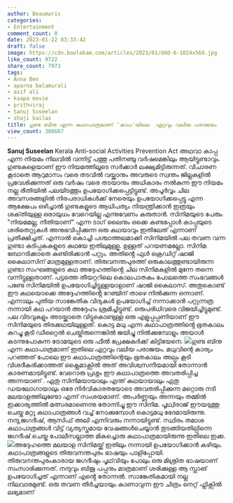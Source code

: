 ```yaml
---
author: Beaumaris
categories:
- Entertainment
comment_count: 0
date: 2023-01-22 03:33:42
draft: false
image: https://cdn.boolokam.com/articles/2023/01/ddd-6-1024x569.jpg
like_count: 9722
share_count: 7973
tags:
- Anna Ben
- aparna balamurali
- asif ali
- kaapa movie
- prithviraj
- Sanuj Suseelan
- shaji kailas
title: ഗുണ്ട ബിനു എന്ന കഥാപാത്രമാണ് 'കാപ'യിലെ  ഏറ്റവും വലിയ പരാജയം
view_count: 386667
---
```


**Sanuj Suseelan** Kerala Anti-social Activities Prevention Act അഥവാ കാപ്പ എന്ന നിയമം നിലവിൽ വന്നിട്ട് പത്തു പതിനഞ്ചു വർഷമെങ്കിലും ആയിട്ടുണ്ടാവും. ഗുണ്ടകളെയാണ് ഈ നിയമത്തിലൂടെ സർക്കാർ ലക്ഷ്യമിട്ടിരുന്നത്. വിചാരണ കൂടാതെ ആറുമാസം വരെ തടവിൽ വയ്ക്കാനും അവരുടെ സ്വന്തം ജില്ലകളിൽ പ്രവേശിക്കുന്നത് ഒരു വർഷം വരെ തടയാനും അധികാരം നൽകുന്ന ഈ നിയമം നല്ല രീതിയിൽ പലയിടത്തും ഉപയോഗിക്കപ്പെട്ടിട്ടുണ്ട്. അപൂർവ്വം ചില അവസരങ്ങളിൽ നിരപരാധികൾക്ക് നേരെയും ഉപയോഗിക്കപ്പെട്ടു എന്ന ആക്ഷേപം ഒഴിച്ചാൽ ഗുണ്ടകളുടെ ആധിപത്യം നിയന്ത്രിക്കാൻ ഇത്രയും ശക്‌തിയുള്ള ഒരായുധം വേറെയില്ല എന്നുവേണം കരുതാൻ. സിനിമയുടെ പേരും "നിയമമല്ല, നീതിയാണ്" എന്ന ടാഗ് ലൈനും ഒക്കെ കണ്ടപ്പോൾ കാപ്പയുടെ ശരിതെറ്റുകൾ അനുഭവിപ്പിക്കുന്ന ഒരു കഥയാവും ഇതിലേത് എന്നാണ് പ്രതീക്ഷിച്ചത്. എന്നാൽ കൊച്ചി പശ്ചാത്തലമാക്കി സിനിമയിൽ പല തവണ വന്ന ഗുണ്ടാ കുടിപ്പകകളുടെ കഥയേ ഇതിലുമുള്ളൂ. ഉള്ളത് പറയണമല്ലോ. സിനിമ ബോറടിക്കാതെ കണ്ടിരിക്കാൻ പറ്റും. അതിൻ്റെ ഫുൾ ക്രെഡിറ്റ് ഷാജി കൈലാസിന് മാത്രമുള്ളതാണ്. തിരുവനന്തപുരത്ത് ഒരുകാലത്തുണ്ടായിരുന്ന ഗുണ്ടാ സംഘങ്ങളുടെ കഥ അദ്ദേഹത്തിൻ്റെ ചില സിനിമകളിൽ മുന്നേ തന്നെ വന്നിട്ടുള്ളതാണ്. പട്ടത്തെ തീയറ്ററിലെ കൊലപാതകം പോലത്തെ സംഭവങ്ങൾ പണ്ടേ സിനിമയിൽ ഉപയോഗിച്ചിട്ടുള്ളയാളാണ് ഷാജി കൈലാസ്. അതുകൊണ്ട് ഈ കഥയൊക്കെ അദ്ദേഹത്തിൻ്റെ റേഞ്ചിന് താഴെ നിൽക്കുന്ന ഒന്നാണ്. എന്നാലും പുതിയ സാങ്കേതിക വിദ്യകൾ ഉപയോഗിച്ച് നന്നാക്കാൻ പറ്റുന്നത്ര നന്നായി കഥ പറയാൻ അദ്ദേഹം ശ്രമിച്ചിട്ടുണ്ട്. ഒരുപരിധിവരെ വിജയിച്ചിട്ടുമുണ്ട്. പല വിടവുകളും അടയ്ക്കാതെ വിട്ടുകൊണ്ടുള്ള ഒരു എളുപ്പപ്പണിയാണ് ഈ സിനിമയുടെ തിരക്കഥയിലുള്ളത്. കൊട്ട മധു എന്ന കഥാപാത്രത്തിൻ്റെ ഭൂതകാലം കുറച്ചു കൂടി ഡീറ്റൈൽ ചെയ്തിരുന്നെങ്കിൽ ജയിച്ചു നിൽക്കുമ്പോളും അയാൾ കടന്നുപോകുന്ന ട്രോമയുടെ ഒരു ഫീൽ പ്രേക്ഷകർക്ക് കിട്ടിയേനെ. ![](https://cdn.boolokam.com/articles/2023/01/ddd-6-1024x569.jpg)ഗുണ്ട ബിനു എന്ന കഥാപാത്രമാണ് ഇതിലെ ഏറ്റവും വലിയ പരാജയം. മധുവിന്റെ കാര്യം പറഞ്ഞത് പോലെ ഈ കഥാപാത്രത്തിന്റെയും ഭൂതകാലം അല്പം കൂടി വിശദീകരിക്കാത്തത് ക്ലൈമാക്സിൽ അത് അവിശ്വസനീയമായി തോന്നാൻ കാരണമായിട്ടുണ്ട്. വേറൊരു പ്രശ്നം ഈ കഥാപാത്രത്തെ അവതരിപ്പിച്ച അന്നയാണ് . ഏതു സിനിമയായാലും എന്ത് കഥയായാലും ഏതു ഡയലോഗായാലും ഒരേ നിർവികാരതയോടെ അവതരിപ്പിക്കുന്ന മറ്റൊരു നടി മലയാളത്തിലുണ്ടോ എന്ന് സംശയമാണ്. അപർണ്ണയും അന്നയും തമ്മിൽ ഇക്കാര്യത്തിൽ മത്സരമാണെന്നു തോന്നിച്ചു ഈ സിനിമ. പൃഥ്വിരാജ് ഈയടുത്തു ചെയ്ത മറ്റു കഥാപാത്രങ്ങൾ വച്ച് നോക്കുമ്പോൾ കൊട്ടമധു ഭേദമായിരുന്നു. നന്ദു,ജഗദീഷ്, ആസിഫ് അലി എന്നിവരും നന്നായിട്ടുണ്ട്. സ്ഥിരം തമാശ കഥാപാത്രങ്ങൾ വിട്ട് വ്യത്യസ്തമായ വേഷങ്ങൾചെയ്യാൻ തുടങ്ങിയതില്പിന്നെ ജഗദീഷ് ചെയ്ത പോലീസല്ലാത്ത മികച്ചൊരു കഥാപാത്രമായിരുന്നു ഇതിലെ ഇക്ക. ![](https://cdn.boolokam.com/articles/2023/01/qdff-1024x576.jpg)അദ്ദേഹത്തെ മലയാള സിനിമയ്ക്ക് ഇതിലും നന്നായി ഉപയോഗിക്കാൻ കഴിയും. കഥാപാത്രങ്ങളുടെ തിരുവനന്തപുരം ഭാഷയും പാളിപ്പോയി. തിരുവനന്തപുരംകാരായ ജഗദീഷും പൃഥ്‌വിയും പോലും ഒരു മിശ്രിത ഭാഷയാണ് സംസാരിക്കുന്നത്. നന്ദുവും ബിജു പപ്പനും മാത്രമാണ് ശരിക്കുള്ള ആ സ്ലാങ് ഉപയോഗിച്ചത് എന്നാണ് എൻ്റെ തോന്നൽ. സാങ്കേതികമായി നല്ല നിലവാരമുണ്ട്. ഒരു തവണ തീർച്ചയായും കാണാവുന്ന ഈ ചിത്രം നെറ്റ് ഫ്ലിക്സിൽ ലഭ്യമാണ്